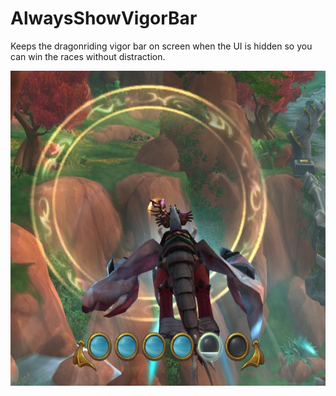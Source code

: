 # AlwaysShowVigorBar

Keeps the dragonriding vigor bar on screen when the UI is hidden so you can win the races without distraction.

![Dragonriding in full screen](img/always-show-vigor-bar-screenshot.jpg)